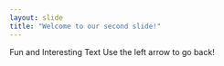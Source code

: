 ```yaml
---
layout: slide
title: "Welcome to our second slide!"
---
```

Fun and Interesting Text
Use the left arrow to go back!
